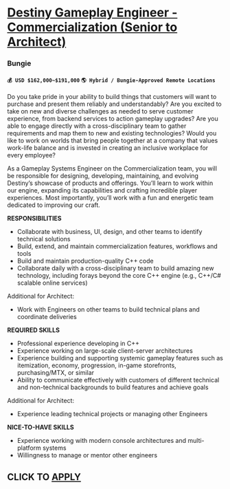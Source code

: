 # [Destiny Gameplay Engineer - Commercialization (Senior to Architect)](https://www.remotewlb.com/apply/destiny-gameplay-engineer-commercialization-senior-to-architect)  
### Bungie  
#### `💰 USD $162,000~$191,000` `🌎 Hybrid / Bungie-Approved Remote Locations`  

Do you take pride in your ability to build things that customers will want to purchase and present them reliably and understandably? Are you excited to take on new and diverse challenges as needed to serve customer experience, from backend services to action gameplay upgrades? Are you able to engage directly with a cross-disciplinary team to gather requirements and map them to new and existing technologies? Would you like to work on worlds that bring people together at a company that values work-life balance and is invested in creating an inclusive workplace for every employee?

As a Gameplay Systems Engineer on the Commercialization team, you will be responsible for designing, developing, maintaining, and evolving Destiny’s showcase of products and offerings. You’ll learn to work within our engine, expanding its capabilities and crafting incredible player experiences. Most importantly, you’ll work with a fun and energetic team dedicated to improving our craft.

**RESPONSIBILITIES**

  * Collaborate with business, UI, design, and other teams to identify technical solutions
  * Build, extend, and maintain commercialization features, workflows and tools
  * Build and maintain production-quality C++ code
  * Collaborate daily with a cross-disciplinary team to build amazing new technology, including forays beyond the core C++ engine (e.g., C++/C# scalable online services)

Additional for Architect:

  * Work with Engineers on other teams to build technical plans and coordinate deliveries

**REQUIRED SKILLS**

  * Professional experience developing in C++ 
  * Experience working on large-scale client-server architectures
  * Experience building and supporting systemic gameplay features such as itemization, economy, progression, in-game storefronts, purchasing/MTX, or similar
  * Ability to communicate effectively with customers of different technical and non-technical backgrounds to build features and achieve goals

Additional for Architect:

  * Experience leading technical projects or managing other Engineers

**NICE-TO-HAVE SKILLS**

  * Experience working with modern console architectures and multi-platform systems
  * Willingness to manage or mentor other engineers

  
## CLICK TO [APPLY](https://www.remotewlb.com/apply/destiny-gameplay-engineer-commercialization-senior-to-architect)

